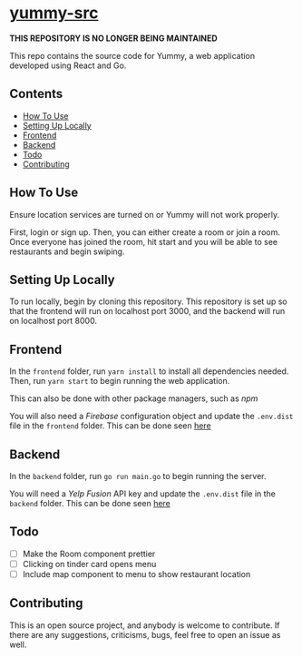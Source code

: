 # [yummy-src](https://iisangil.github.io/yummy)
**THIS REPOSITORY IS NO LONGER BEING MAINTAINED**

This repo contains the source code for Yummy, a web application developed using React and Go.

## Contents
- [How To Use](https://github.com/iisangil/yummy-src#how-to-use)
- [Setting Up Locally](https://github.com/iisangil/yummy-src#setting-up-locally)
- [Frontend](https://github.com/iisangil/yummy-src#frontend)
- [Backend](https://github.com/iisangil/yummy-src#backend)
- [Todo](https://github.com/iisangil/yummy-src#todo)
- [Contributing](https://github.com/iisangil/yummy-src#contributing)

## How To Use
Ensure location services are turned on or Yummy will not work properly.

First, login or sign up. Then, you can either create a room or join a room. Once everyone has joined the room, hit start and you will be able to see restaurants and begin swiping.

## Setting Up Locally
To run locally, begin by cloning this repository. This repository is set up so that the frontend will run on localhost port 3000, and the backend will run on localhost port 8000.

## Frontend
In the `frontend` folder, run `yarn install` to install all dependencies needed. Then, run `yarn start` to begin running the web application.

This can also be done with other package managers, such as _npm_

You will also need a _Firebase_ configuration object and update the `.env.dist` file in the `frontend` folder. This can be done seen [here](https://firebase.google.com/docs/auth/web/password-auth)

## Backend
In the `backend` folder, run `go run main.go` to begin running the server.

You will need a _Yelp Fusion_ API key and update the `.env.dist` file in the `backend` folder. This can be done seen [here](https://www.yelp.com/developers/documentation/v3/authentication)

## Todo
- [ ] Make the Room component prettier
- [ ] Clicking on tinder card opens menu
- [ ] Include map component to menu to show restaurant location

## Contributing
This is an open source project, and anybody is welcome to contribute. If there are any suggestions, criticisms, bugs, feel free to open an issue as well.
